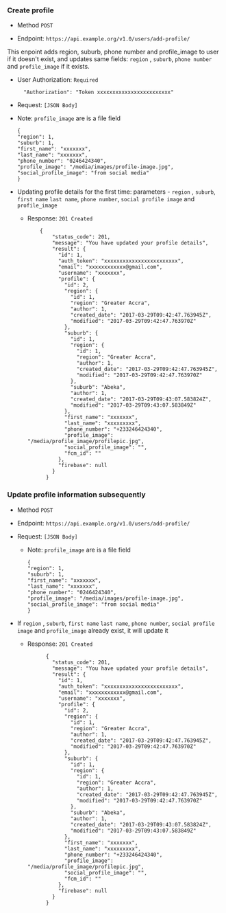 
### Create profile
- Method `POST`

- Endpoint: `https://api.example.org/v1.0/users/add-profile/`

This enpoint adds region, suburb, phone number and profile_image to user if it doesn't exist, and updates same fields: ``region`` , ``suburb``, ``phone number`` and ``profile_image`` if it exists.
  
  - User Authorization: ``Required`` 

          "Authorization": "Token xxxxxxxxxxxxxxxxxxxxxxxx"

  - Request: ``[JSON Body]``

  - Note: ``profile_image`` are is a file field

        {
        "region": 1,
        "suburb": 1,
        "first_name": "xxxxxxx",
        "last_name": "xxxxxxx",
        "phone_number": "0246424340",
        "profile_image": "/media/images/profile-image.jpg",
        "social_profile_image": "from social media"
        }


- Updating profile details for the first time: parameters - ``region`` , ``suburb``, ``first name`` ``last name``, ``phone number``, ``social profile image`` and ``profile_image``

    - Response: ``201 Created``
      
              {
                  "status_code": 201,
                  "message": "You have updated your profile details",
                  "result": {
                    "id": 1,
                    "auth_token": "xxxxxxxxxxxxxxxxxxxxxxxx",
                    "email": "xxxxxxxxxxxx@gmail.com",
                    "username": "xxxxxxx",
                    "profile": {
                      "id": 2,
                      "region": {
                        "id": 1,
                        "region": "Greater Accra",
                        "author": 1,
                        "created_date": "2017-03-29T09:42:47.763945Z",
                        "modified": "2017-03-29T09:42:47.763970Z"
                      },
                      "suburb": {
                        "id": 1,
                        "region": {
                          "id": 1,
                          "region": "Greater Accra",
                          "author": 1,
                          "created_date": "2017-03-29T09:42:47.763945Z",
                          "modified": "2017-03-29T09:42:47.763970Z"
                        },
                        "suburb": "Abeka",
                        "author": 1,
                        "created_date": "2017-03-29T09:43:07.583824Z",
                        "modified": "2017-03-29T09:43:07.583849Z"
                      },
                      "first_name": "xxxxxxx",
                      "last_name": "xxxxxxxxx",
                      "phone_number": "+233246424340",
                      "profile_image": "/media/profile_image/profilepic.jpg",
                      "social_profile_image": "",
                      "fcm_id": ""
                    },
                    "firebase": null
                  }
                }


### Update profile information subsequently

- Method `POST`

- Endpoint: `https://api.example.org/v1.0/users/add-profile/`

- Request: ``[JSON Body]``

  - Note: ``profile_image`` are is a file field

        {
        "region": 1,
        "suburb": 1,
        "first_name": "xxxxxxx",
        "last_name": "xxxxxxx",
        "phone_number": "0246424340",
        "profile_image": "/media/images/profile-image.jpg",
        "social_profile_image": "from social media"
        }


- If ``region`` , ``suburb``, ``first name`` ``last name``, ``phone number``, ``social profile image`` and ``profile_image`` already exist, it will update it

    - Response: ``201 Created``

                {
                  "status_code": 201,
                  "message": "You have updated your profile details",
                  "result": {
                    "id": 1,
                    "auth_token": "xxxxxxxxxxxxxxxxxxxxxxxx",
                    "email": "xxxxxxxxxxxx@gmail.com",
                    "username": "xxxxxxx",
                    "profile": {
                      "id": 2,
                      "region": {
                        "id": 1,
                        "region": "Greater Accra",
                        "author": 1,
                        "created_date": "2017-03-29T09:42:47.763945Z",
                        "modified": "2017-03-29T09:42:47.763970Z"
                      },
                      "suburb": {
                        "id": 1,
                        "region": {
                          "id": 1,
                          "region": "Greater Accra",
                          "author": 1,
                          "created_date": "2017-03-29T09:42:47.763945Z",
                          "modified": "2017-03-29T09:42:47.763970Z"
                        },
                        "suburb": "Abeka",
                        "author": 1,
                        "created_date": "2017-03-29T09:43:07.583824Z",
                        "modified": "2017-03-29T09:43:07.583849Z"
                      },
                      "first_name": "xxxxxxx",
                      "last_name": "xxxxxxxxx",
                      "phone_number": "+233246424340",
                      "profile_image": "/media/profile_image/profilepic.jpg",
                      "social_profile_image": "",
                      "fcm_id": ""
                    },
                    "firebase": null
                  }
                }
